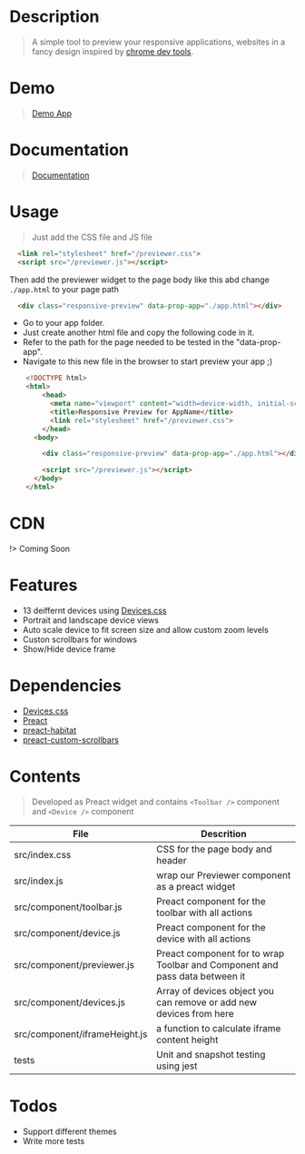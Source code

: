 # Description

> A simple tool to preview your responsive applications, websites in a fancy design inspired by [chrome dev tools](https://developers.google.com/web/tools/chrome-devtools/device-mode/).

# Demo
 > [Demo App](https://responsive-previewer.firebaseapp.com/)

# Documentation
 > [Documentation](https://responsive-previewer.firebaseapp.com/docs)

# Usage

> Just add the CSS file and JS file

```html
  <link rel="stylesheet" href="/previewer.css">
  <script src="/previewer.js"></script>
```

Then add the previewer widget to the page body like this abd change `./app.html` to your page path
```html
  <div class="responsive-preview" data-prop-app="./app.html"></div>
```

 - Go to your app folder.
 - Just create another html file and copy the following code in it.
 - Refer to the path for the page needed to be tested in the "data-prop-app".
 - Navigate to this new file in the browser to start preview your app ;)

```html
    <!DOCTYPE html>
    <html>
        <head>
          <meta name="viewport" content="width=device-width, initial-scale=1.0">
          <title>Responsive Preview for AppName</title>
          <link rel="stylesheet" href="/previewer.css">
        </head>
      <body>

        <div class="responsive-preview" data-prop-app="./app.html"></div>

        <script src="/previewer.js"></script>
      </body>
    </html>
```
# CDN

!> Coming Soon
  
# Features

  - 13 deiffernt devices using [Devices.css](https://marvelapp.github.io/devices.css/)
  - Portrait and landscape device views
  - Auto scale device to fit screen size and allow custom zoom levels
  - Custon scrollbars for windows
  - Show/Hide device frame


# Dependencies
  
  - [Devices.css](https://marvelapp.github.io/devices.css/)
  - [Preact](https://preactjs.com/)
  - [preact-habitat](https://github.com/zouhir/preact-habitat)
  - [preact-custom-scrollbars](https://github.com/lucafalasco/preact-custom-scrollbars)

# Contents

  > Developed as Preact widget and contains `<Toolbar />` component and `<Device />` component

| File | Descrition |
| ------ | ------ |
| src/index.css | CSS for the page body and header |
| src/index.js | wrap our Previewer component as a preact widget |
| src/component/toolbar.js | Preact component for the toolbar with all actions |
| src/component/device.js | Preact component for the device with all actions |
| src/component/previewer.js | Preact component for to wrap Toolbar and Component and pass data between it |
| src/component/devices.js | Array of devices object you can remove or add new devices from here |
| src/component/iframeHeight.js | a function to calculate iframe content height |
| tests | Unit and snapshot testing using jest |

# Todos

 - Support different themes 
 - Write more tests